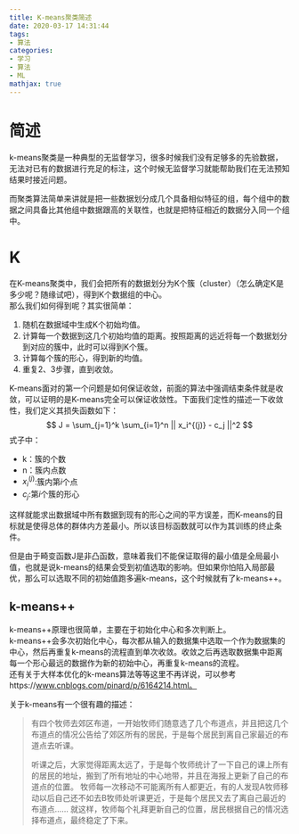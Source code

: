 ```yaml
---
title: K-means聚类简述
date: 2020-03-17 14:31:44
tags:
- 算法
categories:
- 学习
- 算法
- ML
mathjax: true
---
```

# 简述
k-means聚类是一种典型的无监督学习，很多时候我们没有足够多的先验数据，无法对已有的数据进行充足的标注，这个时候无监督学习就能帮助我们在无法预知结果时接近问题。  
<!--more-->
而聚类算法简单来讲就是把一些数据划分成几个具备相似特征的组，每个组中的数据之间具备比其他组中数据跟高的关联性，也就是把特征相近的数据分入同一个组中。  
# K
在K-means聚类中，我们会把所有的数据划分为K个簇（cluster）（怎么确定K是多少呢？随缘试吧），得到K个数据组的中心。  
那么我们如何得到呢？其实很简单：  
1. 随机在数据域中生成K个初始均值。
2. 计算每一个数据到这几个初始均值的距离。按照距离的远近将每一个数据划分到对应的簇中，此时可以得到K个簇。
3. 计算每个簇的形心，得到新的均值。
4. 重复2、3步骤，直到收敛。  

K-means面对的第一个问题是如何保证收敛，前面的算法中强调结束条件就是收敛，可以证明的是K-means完全可以保证收敛性。下面我们定性的描述一下收敛性，我们定义其损失函数如下：  
$$
J = \sum_{j=1}^k \sum_{i=1}^n || x_i^{(j)} - c_j ||^2
$$
式子中：  
- k：簇的个数
- n：簇内点数
- $x_i^{(j)}$:簇内第$i$个点
- $c_j$:第$i$个簇的形心

这样就能求出数据域中所有数据到现有的形心之间的平方误差，而K-means的目标就是使得总体的群体内方差最小。所以该目标函数就可以作为其训练的终止条件。  

但是由于畸变函数J是非凸函数，意味着我们不能保证取得的最小值是全局最小值，也就是说k-means的结果会受到初值选取的影响。但如果你怕陷入局部最优，那么可以选取不同的初始值跑多遍k-means，这个时候就有了k-means++。  
## k-means++
k-means++原理也很简单，主要在于初始化中心和多次判断上。  
k-means++会多次初始化中心，每次都从输入的数据集中选取一个作为数据集的中心，然后再重复k-means的流程直到单次收敛。收敛之后再选取数据集中距离每一个形心最远的数据作为新的初始中心，再重复k-means的流程。  
还有关于大样本优化的k-means算法等等这里不再详说，可以参考https://www.cnblogs.com/pinard/p/6164214.html。  

关于k-means有一个很有趣的描述：  
<blockquote >有四个牧师去郊区布道，一开始牧师们随意选了几个布道点，并且把这几个布道点的情况公告给了郊区所有的居民，于是每个居民到离自己家最近的布道点去听课。

听课之后，大家觉得距离太远了，于是每个牧师统计了一下自己的课上所有的居民的地址，搬到了所有地址的中心地带，并且在海报上更新了自己的布道点的位置。
牧师每一次移动不可能离所有人都更近，有的人发现A牧师移动以后自己还不如去B牧师处听课更近，于是每个居民又去了离自己最近的布道点……
就这样，牧师每个礼拜更新自己的位置，居民根据自己的情况选择布道点，最终稳定了下来。</blockquote>

